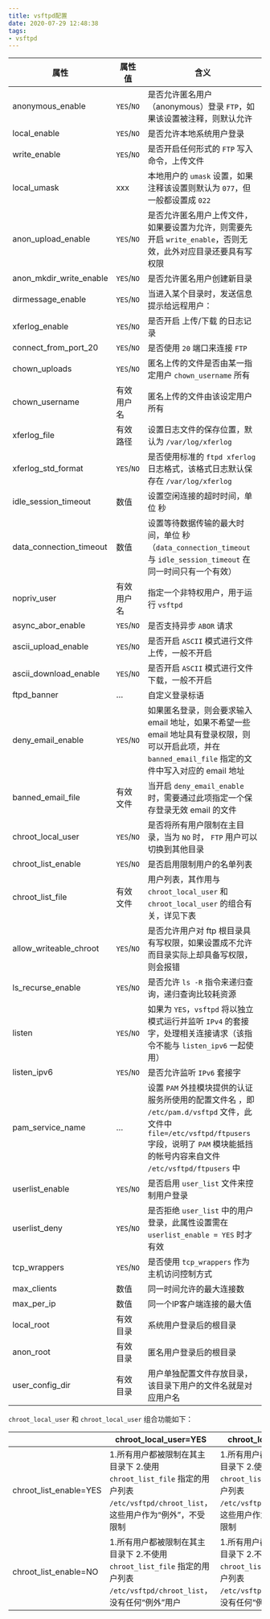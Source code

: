 ```yaml
---
title: vsftpd配置
date: 2020-07-29 12:48:38
tags: 
- vsftpd
---
```


| 属性                    | 属性值     | 含义                                                         |
| ----------------------- | ---------- | ------------------------------------------------------------ |
| anonymous_enable        | `YES`/`NO` | 是否允许匿名用户（anonymous）登录 `FTP`，如果该设置被注释，则默认允许 |
| local_enable            | `YES`/`NO` | 是否允许本地系统用户登录                                     |
| write_enable            | `YES`/`NO` | 是否开启任何形式的 `FTP` 写入命令，上传文件                  |
| local_umask             | xxx        | 本地用户的 `umask` 设置，如果注释该设置则默认为 `077`，但一般都设置成 `022` |
| anon_upload_enable      | `YES`/`NO` | 是否允许匿名用户上传文件，如果要设置为允许，则需要先开启 `write_enable`，否则无效，此外对应目录还要具有写权限 |
| anon_mkdir_write_enable | `YES`/`NO` | 是否允许匿名用户创建新目录                                   |
| dirmessage_enable       | `YES`/`NO` | 当进入某个目录时，发送信息提示给远程用户：                   |
| xferlog_enable          | `YES`/`NO` | 是否开启 上传/下载 的日志记录                                |
| connect_from_port_20    | `YES`/`NO` | 是否使用 `20` 端口来连接 `FTP`                               |
| chown_uploads           | `YES`/`NO` | 匿名上传的文件是否由某一指定用户 `chown_username` 所有       |
| chown_username          | 有效用户名 | 匿名上传的文件由该设定用户所有                               |
| xferlog_file            | 有效路径   | 设置日志文件的保存位置，默认为 `/var/log/xferlog`            |
| xferlog_std_format      | `YES`/`NO` | 是否使用标准的 `ftpd xferlog`日志格式，该格式日志默认保存在 `/var/log/xferlog` |
| idle_session_timeout    | 数值       | 设置空闲连接的超时时间，单位 秒                              |
| data_connection_timeout | 数值       | 设置等待数据传输的最大时间，单位 秒（`data_connection_timeout` 与 `idle_session_timeout` 在同一时间只有一个有效） |
| nopriv_user             | 有效用户名 | 指定一个非特权用户，用于运行 `vsftpd`                        |
| async_abor_enable       | `YES`/`NO` | 是否支持异步 `ABOR` 请求                                     |
| ascii_upload_enable     | `YES`/`NO` | 是否开启 `ASCII` 模式进行文件上传，一般不开启                |
| ascii_download_enable   | `YES`/`NO` | 是否开启 `ASCII` 模式进行文件下载，一般不开启                |
| ftpd_banner             | …          | 自定义登录标语                                               |
| deny_email_enable       | `YES`/`NO` | 如果匿名登录，则会要求输入 email 地址，如果不希望一些 email 地址具有登录权限，则可以开启此项，并在 `banned_email_file` 指定的文件中写入对应的 email 地址 |
| banned_email_file       | 有效文件   | 当开启 `deny_email_enable` 时，需要通过此项指定一个保存登录无效 email 的文件 |
| chroot_local_user       | `YES`/`NO` | 是否将所有用户限制在主目录，当为 `NO` 时， `FTP` 用户可以切换到其他目录 |
| chroot_list_enable      | `YES`/`NO` | 是否启用限制用户的名单列表                                   |
| chroot_list_file        | 有效文件   | 用户列表，其作用与 `chroot_local_user` 和 `chroot_local_user` 的组合有关，详见下表 |
| allow_writeable_chroot  | `YES`/`NO` | 是否允许用户对 ftp 根目录具有写权限，如果设置成不允许而目录实际上却具备写权限，则会报错 |
| ls_recurse_enable       | `YES`/`NO` | 是否允许 `ls -R` 指令来递归查询，递归查询比较耗资源          |
| listen                  | `YES`/`NO` | 如果为 `YES`，`vsftpd` 将以独立模式运行并监听 `IPv4` 的套接字，处理相关连接请求（该指令不能与 `listen_ipv6` 一起使用） |
| listen_ipv6             | `YES`/`NO` | 是否允许监听 `IPv6` 套接字                                   |
| pam_service_name        | …          | 设置 `PAM` 外挂模块提供的认证服务所使用的配置文件名 ，即 `/etc/pam.d/vsftpd` 文件，此文件中 `file=/etc/vsftpd/ftpusers` 字段，说明了 `PAM` 模块能抵挡的帐号内容来自文件 `/etc/vsftpd/ftpusers` 中 |
| userlist_enable         | `YES`/`NO` | 是否启用 `user_list` 文件来控制用户登录                      |
| userlist_deny           | `YES`/`NO` | 是否拒绝 `user_list` 中的用户登录，此属性设置需在 `userlist_enable = YES` 时才有效 |
| tcp_wrappers            | `YES`/`NO` | 是否使用 `tcp_wrappers` 作为主机访问控制方式                 |
| max_clients             | 数值       | 同一时间允许的最大连接数                                     |
| max_per_ip              | 数值       | 同一个IP客户端连接的最大值                                   |
| local_root              | 有效目录   | 系统用户登录后的根目录                                       |
| anon_root               | 有效目录   | 匿名用户登录后的根目录                                       |
| user_config_dir         | 有效目录   | 用户单独配置文件存放目录，该目录下用户的文件名就是对应用户名 |

`chroot_local_user` 和 `chroot_local_user` 组合功能如下：

|                        | chroot_local_user=YES                                        | chroot_local_user=NO                                         |
| ---------------------- | ------------------------------------------------------------ | ------------------------------------------------------------ |
| chroot_list_enable=YES | 1.所有用户都被限制在其主目录下 2.使用 `chroot_list_file` 指定的用户列表 `/etc/vsftpd/chroot_list`，这些用户作为“例外”，不受限制 | 1.所有用户都不被限制其主目录下 2.使用 `chroot_list_file` 指定的用户列表 `/etc/vsftpd/chroot_list`，这些用户作为“例外”，受到限制 |
| chroot_list_enable=NO  | 1.所有用户都被限制在其主目录下 2.不使用 `chroot_list_file` 指定的用户列表 `/etc/vsftpd/chroot_list`，没有任何“例外”用户 | 1.所有用户都不被限制其主目录下 2.不使用 `chroot_list_file` 指定的用户列表 `/etc/vsftpd/chroot_list`，没有任何“例外”用户 |